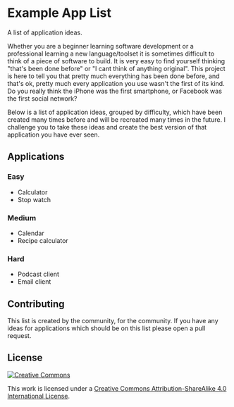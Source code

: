 # Example App List
A list of application ideas.

Whether you are a beginner learning software development or a professional learning a new language/toolset it is sometimes difficult to think of a piece of software to build. It is very easy to find yourself thinking "that's been done before" or "I cant think of anything original". This project is here to tell you that pretty much everything has been done before, and that's ok, pretty much every application you use wasn't the first of its kind. Do you really think the iPhone was the first smartphone, or Facebook was the first social network?

Below is a list of application ideas, grouped by difficulty, which have been created many times before and will be recreated many times in the future. I challenge you to take these ideas and create the best version of that application you have ever seen.

## Applications

### Easy

* Calculator
* Stop watch

### Medium

* Calendar
* Recipe calculator

### Hard
* Podcast client
* Email client

## Contributing

This list is created by the community, for the community. If you have any ideas for applications which should be on this list please open a pull request.

## License
[![Creative Commons](https://i.creativecommons.org/l/by-sa/4.0/80x15.png)][cc-license]

This work is licensed under a [Creative Commons Attribution-ShareAlike 4.0 International License][cc-license].

[cc-license]: http://creativecommons.org/licenses/by-sa/4.0/
